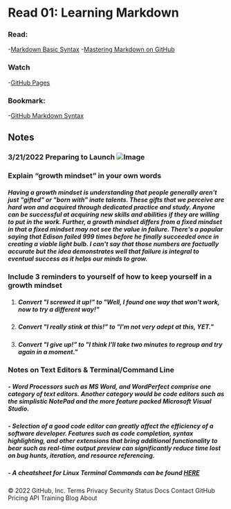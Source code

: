 # Read 01: Learning Markdown
### Read:
-[Markdown Basic Syntax](https://www.markdownguide.org/basic-syntax/)
-[Mastering Markdown on GitHub](https://guides.github.com/features/mastering-markdown/)

### Watch 
-[GitHub Pages](https://pages.github.com/)

### Bookmark:
-[GitHub Markdown Syntax](https://help.github.com/en/articles/basic-writing-and-formatting-syntax)

### 


## Notes

### 3/21/2022 Preparing to Launch ![Image](https://images.unsplash.com/photo-1614728263952-84ea256f9679?ixlib=rb-1.2.1&ixid=MnwxMjA3fDB8MHxwaG90by1wYWdlfHx8fGVufDB8fHx8&auto=format&fit=crop&w=1608&q=80)

### **Explain “growth mindset” in your own words**
##### Having a growth mindset is understanding that people generally aren't just "gifted" or "born with" inate talents. These gifts that we perceive are hard won and acquired through dedicated practice and study. Anyone can be successful at acquiring new skills and abilities if they are willing to put in the work. Further, a growth mindset differs from a fixed mindset in that a fixed mindset may not see the value in failure. There's a popular saying that Edison failed 999 times before he finally succeeded once in creating a viable light bulb. I can't say that those numbers are factually accurate but the idea demonstrates well that failure is integral to eventual success as it helps our minds to grow.

### **Include 3 reminders to yourself of how to keep yourself in a growth mindset**
1. ##### Convert "I screwed it up!" to "Well, I found one way that won't work, now to try a different way!"  
2. ##### Convert "I really stink at this!" to "I'm not very adept at this, YET."  
3. ##### Convert "I give up!" to "I think I'll take two minutes to regroup and try again in a moment."

### **Notes on Text Editors & Terminal/Command Line**
##### - Word Processors such as MS Word, and WordPerfect comprise one category of text editors. Another category would be code editors such as the simplistic NotePad and the more feature packed Microsoft Visual Studio. 

##### - Selection of a good code editor can greatly affect the efficiency of a software developer. Features such as code completion, syntax highlighting, and other extensions that bring additional functionality to bear such as real-time output preview can significantly reduce time lost on bug hunts, iteration, and resource referencing.

##### - A cheatsheet for Linux Terminal Commands can be found [HERE](https://cheatography.com/davechild/cheat-sheets/linux-command-line/)

© 2022 GitHub, Inc.
Terms
Privacy
Security
Status
Docs
Contact GitHub
Pricing
API
Training
Blog
About
